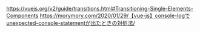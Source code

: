 https://vuejs.org/v2/guide/transitions.html#Transitioning-Single-Elements-Components
https://morymory.com/2020/01/29/【vue-js】console-logでunexpected-console-statementが出たときの対処法/
